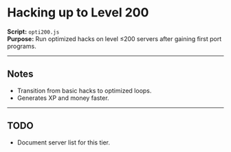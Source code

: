 # Hacking up to Level 200

**Script:** `opti200.js`  
**Purpose:** Run optimized hacks on level ≤200 servers after gaining first port programs.  

---

## Notes
- Transition from basic hacks to optimized loops.
- Generates XP and money faster.

---

## TODO
- Document server list for this tier.
